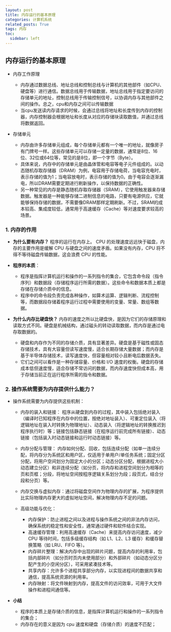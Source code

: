 ```yaml
---
layout: post
title: 内存运行的基本原理
categories: 计算机系统
related_posts: True
tags: 内存
toc:
  sidebar: left
---
```


## 内存运行的基本原理

- 内存工作原理

  - 内存通过数据总线、地址总线和控制总线与计算机的其他部件（如CPU、硬盘等）进行通信。数据总线用于传输数据，地址总线用于指定要访问的存储单元的地址，控制总线用于传输控制信号，以协调内存与其他部件之间的操作。总之，cpu和内存之间可以传输数据
  - 当cpu发送读内存请求的时候，会通过总线将地址和长度传到内存的控制器，内存控制器会根据地址和长度从对应的存储块读取数值，并通过总线将数据返回。

- 存储单元
  - 内存由许多存储单元组成，每个存储单元都有一个唯一的地址，就像房子有门牌号一样。这些存储单元可以存储一定量的数据，通常是8位、16位、32位或64位等，常见的是8位，即一个字节（Byte）。
  - 具体来说，内存中的存储单元是由晶体管和电容等电子元件组成的。以动态随机存取存储器（DRAM）为例，电容用于存储电荷，当电容充电时，表示存储的值为1；当电容放电时，表示存储的值为0。由于电容会逐渐漏电，所以DRAM需要定期进行刷新操作，以保持数据的正确性。
  - 另一种常见的内存是静态随机存取存储器（SRAM），它使用触发器来存储数据。触发器是一种能够存储二进制信息的电路，只要有电源供应，它就能够保持存储的数据，不需要像DRAM那样定期刷新。不过，SRAM的成本较高、集成度较低，通常用于高速缓存（Cache）等对速度要求较高的场景。

### 1. 内存的作用

- **为什么要有内存？**
  程序的运行在内存上。
  CPU 的处理速度远远快于磁盘，内存的主要作用是缓解 CPU 与硬盘之间的速度矛盾。如果没有内存，CPU 将不得不等待磁盘传输数据，这会浪费 CPU 的性能。

- **程序的本质**：

  - 程序是指挥计算机运行和操作的一系列指令的集合，它包含命令段（指令序列）和数据段（存储程序运行所需的数据）。这些命令和数据本质上都是存储在存储介质中的信息。
  - 程序中的命令段负责完成各种操作，如算术运算、逻辑判断、流程控制等，而数据段存储着程序运行过程中需要使用的变量、常量、数组等数据。

- **为什么内存比硬盘快？**
  内存的速度之所以比硬盘快，是因为它们的存储原理和读取方式不同。硬盘是机械结构，通过磁头的转动读取数据，而内存是通过电存取数据的。
  - 硬盘和内存作为不同的存储介质，具有显著差异。硬盘是基于磁性或固态存储技术，具有大容量但读写速度慢，适合长期存储大量数据；而内存是基于半导体存储技术，读写速度快，但容量相对较小且断电后数据丢失。
  - 它们之间可以看作是一种存储容量、价格和 I/O 速度的权衡。硬盘的存储成本低但速度慢，适合存储不常访问的数据，而内存速度快但成本高，用于存储当前正在运行程序所需的指令和数据。

### 2. 操作系统需要为内存提供什么能力？

- 操作系统需要为内存提供这些机制：

  - 内存的装入和链接：
    程序从硬盘到内存的过程，其中装入包括绝对装入（编译时已知程序在内存中的位置，按绝对地址装入）、可重定位装入（将逻辑地址在装入时转换为物理地址）、动态装入（将逻辑地址的转换推迟到程序执行时）等；链接包括静态链接（在程序运行前完成所有链接）、动态链接（包括装入时动态链接和运行时动态链接）等。

  - 内存分配与管理：
    内存如何分配、回收，包括连续分配（如单一连续分配，将内存分为系统区和用户区，仅适用于单用户/单任务系统；固定分区分配，将用户空间划分为固定大小的分区；动态分区分配，根据进程大小动态建立分区）和非连续分配（如分页，将内存和进程空间划分为相等的页和页框；分段，将地址空间按程序逻辑关系划分为段；段页式，结合分段和分页）等。

  - 内存交换与虚拟内存：通过将磁盘空间作为物理内存的扩展，为程序提供比实际物理内存更大的虚拟地址空间，解决物理内存不足的问题。

  - 高级功能与优化：
    - 内存保护：防止进程之间以及进程与操作系统之间的非法内存访问，确保系统的稳定性和安全性，通常通过硬件和软件结合实现。
    - 高速缓存管理：利用高速缓存（Cache）来提高内存访问速度，减少 CPU 等待时间，包括多级缓存结构（如 L1、L2、L3 缓存）和缓存替换策略（如 LRU、FIFO 等）。
    - 内存碎片整理：解决内存中出现的碎片问题，提高内存的利用率，包括内部碎片（如分页时页内未使用部分）和外部碎片（如动态分区分配产生的小空闲分区），可采用紧凑技术等。
    - 共享内存：允许多个进程共享部分内存，以实现进程间的数据共享和通信，提高系统资源的利用率。
    - 内存映射：将文件映射到内存，提高文件的访问效率，可用于大文件操作和进程间通信等。

- **小结**
  - 程序的本质上是存储介质的信息，是指挥计算机运行和操作的一系列指令的集合；
  - 内存存在的意义是因为 cpu 速度和硬盘（存储介质）的速度不匹配；
